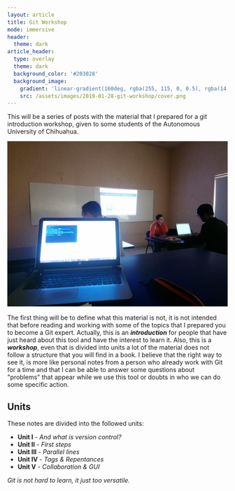 ```yaml
---
layout: article
title: Git Workshop
mode: immersive
header:
  theme: dark
article_header:
  type: overlay
  theme: dark
  background_color: '#203028'
  background_image:
    gradient: 'linear-gradient(160deg, rgba(255, 115, 0, 0.5), rgba(14, 48, 108, 0.5))'
    src: /assets/images/2019-01-28-git-workshop/cover.png
---
```


This will be a series of posts with the material that I prepared for a git introduction workshop, given to some students of the Autonomous University of Chihuahua.

![The Workshop][workshop]

The first thing will be to define what this material is not, it is not intended that before reading and working with some of the topics that I prepared you to become a Git expert. Actually, this is an ***introduction*** for people that have just heard about this tool and have the interest to learn it. Also, this is a ***workshop***, even that is divided into units a lot of the material does not follow a structure that you will find in a book.
I believe that the right way to see it, is more like personal notes from a person who already work with Git for a time and that I can be able to answer some questions about "problems" that appear while we use this tool or doubts in who we can do some specific action.

## Units
These notes are divided into the followed units:
- **Unit I** - _And what is version control?_
- **Unit II** - _First steps_
- **Unit III** - _Parallel lines_
- **Unit IV** - _Tags & Repentances_
- **Unit V** - _Collaboration & GUI_

_Git is not hard to learn, it just too versatile._

<!--Images References-->
[workshop]: assets/images/2019-02-28-git-workshop/workshop.jpeg "Me giving the workshop"
